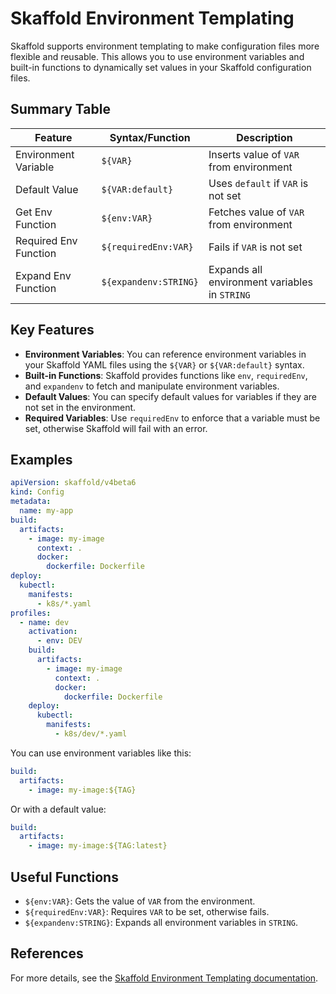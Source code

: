 # Skaffold Environment Templating

Skaffold supports environment templating to make configuration files more flexible and reusable. This allows you to use environment variables and built-in functions to dynamically set values in your Skaffold configuration files.

## Summary Table

| Feature                | Syntax/Function           | Description                                                                 |
|------------------------|--------------------------|-----------------------------------------------------------------------------|
| Environment Variable   | `${VAR}`                 | Inserts value of `VAR` from environment                                     |
| Default Value          | `${VAR:default}`         | Uses `default` if `VAR` is not set                                          |
| Get Env Function       | `${env:VAR}`             | Fetches value of `VAR` from environment                                     |
| Required Env Function  | `${requiredEnv:VAR}`     | Fails if `VAR` is not set                                                   |
| Expand Env Function    | `${expandenv:STRING}`    | Expands all environment variables in `STRING`                               |

## Key Features

- **Environment Variables**: You can reference environment variables in your Skaffold YAML files using the `${VAR}` or `${VAR:default}` syntax.
- **Built-in Functions**: Skaffold provides functions like `env`, `requiredEnv`, and `expandenv` to fetch and manipulate environment variables.
- **Default Values**: You can specify default values for variables if they are not set in the environment.
- **Required Variables**: Use `requiredEnv` to enforce that a variable must be set, otherwise Skaffold will fail with an error.

## Examples

```yaml
apiVersion: skaffold/v4beta6
kind: Config
metadata:
  name: my-app
build:
  artifacts:
    - image: my-image
      context: .
      docker:
        dockerfile: Dockerfile
deploy:
  kubectl:
    manifests:
      - k8s/*.yaml
profiles:
  - name: dev
    activation:
      - env: DEV
    build:
      artifacts:
        - image: my-image
          context: .
          docker:
            dockerfile: Dockerfile
    deploy:
      kubectl:
        manifests:
          - k8s/dev/*.yaml
```

You can use environment variables like this:

```yaml
build:
  artifacts:
    - image: my-image:${TAG}
```

Or with a default value:

```yaml
build:
  artifacts:
    - image: my-image:${TAG:latest}
```

## Useful Functions

- `${env:VAR}`: Gets the value of `VAR` from the environment.
- `${requiredEnv:VAR}`: Requires `VAR` to be set, otherwise fails.
- `${expandenv:STRING}`: Expands all environment variables in `STRING`.

## References

For more details, see the [Skaffold Environment Templating documentation](https://skaffold.dev/docs/environment/templating/).
